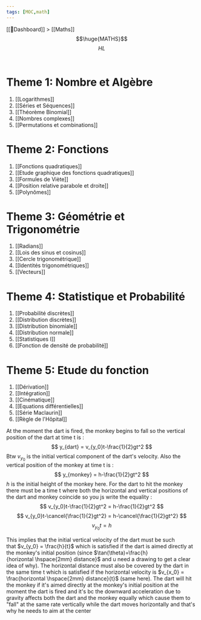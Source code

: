 ```yaml
---
tags: [MOC,math]
---
```

[[📝Dashboard]] > [[Maths]]
<br/>
$$\huge{MATHS}$$
$$
HL
$$
<br/>

# Theme 1: Nombre et Algèbre
1. [[Logarithmes]]
2. [[Séries et Séquences]]
3. [[Théorème Binomial]]
4. [[Nombres complexes]]
5. [[Permutations et combinations]]

# Theme 2: Fonctions
1. [[Fonctions quadratiques]]
2. [[Etude graphique des fonctions quadratiques]]
3. [[Formules de Viète]]
4. [[Position relative parabole et droite]]
5. [[Polynômes]]
# Theme 3: Géométrie et Trigonométrie
1. [[Radians]]
2. [[Lois des sinus et cosinus]]
3. [[Cercle trigonométrique]]
4. [[Identités trigonométriques]]
5. [[Vecteurs]]

# Theme 4: Statistique et Probabilité

1. [[Probabilité discrètes]]
2. [[Distribution discrètes]]
3. [[Distribution binomiale]]
4. [[Distribution normale]]
5. [[Statistiques I]]
6. [[Fonction de densité de probabilité]]

# Theme 5: Etude du fonction
1. [[Dérivation]]
2. [[Intégration]]
3. [[Cinématique]]
4. [[Equations différentielles]]
5. [[Série Maclaurin]]
6. [[Règle de l'Hôpital]]


At the moment the dart is fired, the monkey begins to fall so the vertical position of the dart at time t is :
$$
y_{dart} = v_{y_0}t-\frac{1}{2}gt^2
$$
Btw $v_{y_0}$ is the initial vertical component of the dart's velocity. Also the vertical position of the monkey at time t is :
$$
y_{monkey} = h-\frac{1}{2}gt^2
$$
$h$ is the initial height of the monkey here. For the dart to hit the monkey there must be a time t where both the horizontal and vertical positions of the dart and monkey coincide so you js write the equality :
$$
v_{y_0}t-\frac{1}{2}gt^2 = h-\frac{1}{2}gt^2
$$
$$
v_{y_0}t-\cancel{\frac{1}{2}gt^2} = h-\cancel{\frac{1}{2}gt^2}
$$
$$
v_{y_0}t = h
$$

This implies that the initial vertical velocity of the dart must be such that $v_{y_0} = \frac{h}{t}$ which is satisfied if the dart is aimed directly at the monkey's initial position (since $\tan⁡(\theta)=\frac{h}{horizontal \hspace{2mm} distance}$ and u need a drawing to get a clear idea of why). The horizontal distance must also be covered by the dart in the same time t which is satisfied if the horizontal velocity is $v_{x_0} = \frac{horizontal \hspace{2mm} distance}{t}$ (same here). The dart will hit the monkey if it's aimed directly at the monkey's initial position at the moment the dart is fired and it's bc the downward acceleration due to gravity affects both the dart and the monkey equally which cause them to "fall" at the same rate vertically while the dart moves horizontally and that's why he needs to aim at the center